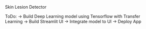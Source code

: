 Skin Lesion Detector

ToDo:
-> Build Deep Learning model using Tensorflow with Transfer Learning
-> Build Streamlit UI
-> Integrate model to UI
-> Deploy App
